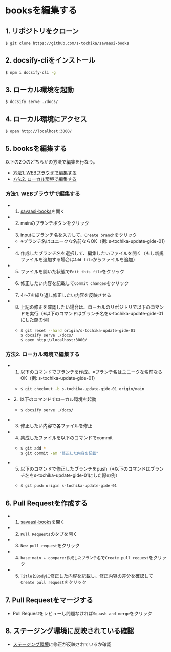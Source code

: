 # booksを編集する

## 1. リポジトリをクローン

```bash
$ git clone https://github.com/s-tochika/savaasi-books
```

## 2. docsify-cliをインストール

```bash
$ npm i docsify-cli -g
```

## 3. ローカル環境を起動

```bash
$ docsify serve ./docs/
```

## 4. ローカル環境にアクセス

```bash
$ open http://localhost:3000/
```

## 5. booksを編集する

以下の2つのどちらかの方法で編集を行なう。
 - [方法1. WEBブラウザで編集する](guide/01-local?id=方法1-webブラウザで編集する)
 - [方法2. ローカル環境で編集する](guide/01-local?id=方法2-ローカル環境で編集する)


### 方法1. WEBブラウザで編集する

 - 1. [savaasi-books](https://github.com/s-tochika/savaasi-books)を開く
 - 2. mainのブランチボタンをクリック
 - 3. inputにブランチ名を入力して、`Create branch`をクリック
   - ※ブランチ名はユニークな名前ならOK（例: s-tochika-update-gide-01）
 - 4. 作成したブランチ名を選択して、編集したいファイルを開く（もし新規ファイルを追加する場合は`Add file`からファイルを追加）
 - 5. ファイルを開いた状態で`Edit this file`をクリック
 - 6. 修正したい内容を記載して`Commit changes`をクリック
 - 7. 4〜7を繰り返し修正したい内容を反映させる
 - 8. 上記の修正を確認したい場合は、ローカルのリポジトリで以下のコマンドを実行（※以下のコマンドはブランチ名をs-tochika-update-gide-01にした際の例）
   - ```bash
     $ git reset --hard origin/s-tochika-update-gide-01
     $ docsify serve ./docs/
     $ open http://localhost:3000/
     ```

### 方法2. ローカル環境で編集する

 - 1. 以下のコマンドでブランチを作成。※ブランチ名はユニークな名前ならOK（例: s-tochika-update-gide-01）
    - ```bash
      $ git checkout -b s-tochika-update-gide-01 origin/main
      ```
 - ２. 以下のコマンドでローカル環境を起動
    - ```bash
      $ docsify serve ./docs/
      ```
 - 3. 修正したい内容で各ファイルを修正
 - 4. 集成したファイルを以下のコマンドでcommit
    - ```bash
      $ git add *
      $ git commit -am "修正した内容を記載"
      ```
 - 5. 以下のコマンドで修正したブランチをpush（※以下のコマンドはブランチ名をs-tochika-update-gide-01にした際の例）
    - ```bash
      $ git push origin s-tochika-update-gide-01
      ```


## 6. Pull Requestを作成する

 - 1. [savaasi-books](https://github.com/s-tochika/savaasi-books)を開く
 - 2. `Pull Requests`のタブを開く
 - 3. `New pull request`をクリック
 - 4. `base:main ← compare:作成したブランチ名`で`Create pull request`をクリック
 - 5. `Title`と`Body`に修正した内容を記載し、修正内容の差分を確認して`Create pull request`をクリック

## 7. Pull Requestをマージする

  - Pull Requestをレビューし問題なければ`Squash and merge`をクリック

## 8. ステージング環境に反映されている確認

 -  [ステージング環境](https://s-tochika.github.io/savaasi-books/#/)に修正が反映されているか確認